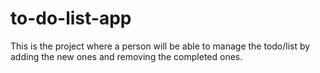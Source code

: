 # to-do-list-app
This is the project where a person will be able to manage the todo/list by adding the new ones and removing the completed ones.
